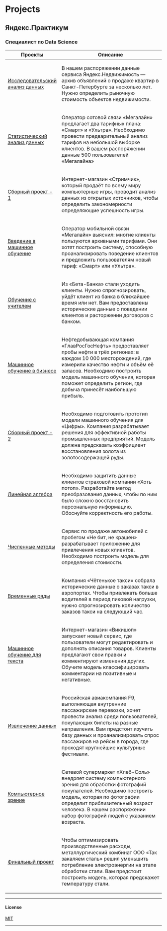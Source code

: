 # Projects

## Яндекс.Практикум

### Специалист по Data Science

<table width="100%" valign="top">
<thead>

<tr>
<th width="25%">Проекты</th>
<th>Описание</th>
</tr>

</thead>
<tbody>
<tr>
<td>

[Исследовательский анализ данных](https://github.com/promosvm/yandex-praktikum/blob/main/project/01-исследовательский-анализ-данных/README.md)

</td>
<td>

В нашем распоряжении данные сервиса Яндекс.Недвижимость — архив
объявлений о продаже квартир в Санкт-Петербурге за несколько лет.
Нужно определить рыночную стоимость объектов недвижимости.

</td>
</tr>  

<tr>
<td>

[Статистический анализ данных](./yandex-praktikum/data-science/02-статистический-анализ-данных)

</td>
<td>

Оператор сотовой
связи «Мегалайн» предлагает два тарифных плана: «Смарт» и «Ультра». Необходимо провести предварительный анализ тарифов на небольшой
выборке клиентов. В вашем распоряжении данные 500 пользователей
«Мегалайна»

</td>
</tr>

<tr>
<td>

[Сборный проект - 1](./yandex-praktikum/data-science/03-сборный-проект-1)

</td>
<td>

Интернет-магазин «Стримчик», который продаёт по всему
миру компьютерные игры, проводит анализ данных из открытых источников, чтобы определить закономерности определяющие успешность игры.

</td>
</tr>

<tr>
<td>

[Введение в машинное обучение](./yandex-praktikum/data-science/04-введение-в-машинное-обучение) 

</td>
<td>

Оператор мобильной связи «Мегалайн» выяснил: многие клиенты пользуются архивными тарифами. Они хотят построить систему, способную проанализировать поведение клиентов и предложить пользователям новый тариф: «Смарт» или «Ультра».

</td>
</tr>

<tr>
<td>

[Обучение с учителем](./yandex-praktikum/data-science/05-обучение-с-учителем)

</td>
<td>

Из «Бета-Банка» стали уходить клиенты. Нужно спрогнозировать, уйдёт клиент из банка в ближайшее время или нет. Вам предоставлены исторические данные о поведении клиентов и расторжении договоров с банком.

</td>
</tr>

<tr>
<td>

[Машинное обучение в бизнесе](./yandex-praktikum/data-science/06-машинное-обучение-в-бизнесе)

</td>
<td>

Нефтедобывающая компания «ГлавРосГосНефть» предоставляет пробы нефти в трёх регионах: в каждом 10 000 месторождений, где измерили качество нефти и объём её запасов. Необходимо построить модель машинного обучения, которая поможет определить регион, где добыча принесёт наибольшую прибыль.

</td>
</tr>

<tr>
<td>

[Сборный проект - 2](./yandex-praktikum/data-science/07-сборный-проект-2)

</td>
<td>

Необходимо подготовить прототип модели машинного обучения для «Цифры». Компания разрабатывает решения для эффективной работы промышленных предприятий. Модель должна предсказать коэффициент восстановления золота из золотосодержащей руды.

</td>
</tr>

<tr>
<td>

[Линейная алгебра](./yandex-praktikum/data-science/08-линейная-алгебра)

</td>
<td>

Необходимо защитить данные клиентов страховой компании «Хоть потоп». Разработайте метод преобразования данных, чтобы по ним было сложно восстановить персональную информацию. Обоснуйте корректность его работы.

</td>
</tr>

<tr>
<td>

[Численные методы](./yandex-praktikum/data-science/09-численные-методы)

</td>
<td>

Сервис по продаже автомобилей с пробегом «Не бит, не крашен» разрабатывает приложение для привлечения новых клиентов. Необходимо построить модель для определения стоимости.

</td>
</tr>

<tr>
<td>

[Временные ряды](./yandex-praktikum/data-science/10-временные-ряды)

</td>
<td>

Компания «Чётенькое такси» собрала исторические данные о заказах такси в аэропортах. Чтобы привлекать больше водителей в период пиковой нагрузки, нужно спрогнозировать количество заказов такси на следующий час.

</td>
</tr>

<tr>
<td>

[Машинное обучение для текста](./yandex-praktikum/data-science/11-машинное-обучение-для-текста)

</td>
<td>

Интернет-магазин «Викишоп» запускает новый сервис, где пользователи могут редактировать и дополнять описания товаров. Клиенты предлагают свои правки и комментируют изменения других. Обучите модель классифицировать комментарии на позитивные и негативные.

</td>
</tr>

<tr>
<td>

[Извлечение данных](./yandex-praktikum/data-science/12-извлечение-данных)

</td>
<td>

Российская авиакомпания F9, выполняющая внутренние пассажирские перевозки, хочет провести анализ среди пользователей, покупающих билеты на разные направления.
Вам предстоит изучить базу данных и проанализировать спрос пассажиров на рейсы в города, где проходят крупнейшие культурные фестивали.

</td>
</tr>

<tr>
<td>

[Компьютерное зрение](./yandex-praktikum/data-science/13-компьютерное-зрение)

</td>
<td>

Сетевой супермаркет «Хлеб-Соль» внедряет систему компьютерного зрения для обработки фотографий покупателей. Необходимо построить модель, которая по фотографии определит приблизительный возраст человека. В нашем распоряжении набор фотографий людей с указанием возраста.

</td>
</tr>

<tr>
<td>

[Финальный проект](./yandex-praktikum/data-science/14-финальный-проект)

</td>
<td>

Чтобы оптимизировать производственные расходы, металлургический комбинат ООО «Так закаляем сталь» решил уменьшить потребление электроэнергии на этапе обработки стали. Вам предстоит построить модель, которая предскажет температуру стали.

</td>
</tr>
</tbody>
</table>

---

#### License

[MIT](./LICENSE)

---

